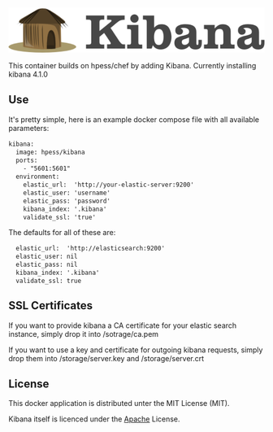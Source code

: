 ![Kibana](/kibana.png?raw=true "Kibana")

This container builds on hpess/chef by adding Kibana. Currently installing kibana 4.1.0

## Use
It's pretty simple, here is an example docker compose file with all available parameters:
```
kibana:
  image: hpess/kibana
  ports:
    - "5601:5601"
  environment:
    elastic_url:  'http://your-elastic-server:9200'
    elastic_user: 'username'
    elastic_pass: 'password'
    kibana_index: '.kibana'
    validate_ssl: 'true'
```
The defaults for all of these are:
```
  elastic_url:  'http://elasticsearch:9200'
  elastic_user: nil
  elastic_pass: nil
  kibana_index: '.kibana'
  validate_ssl: true
```

## SSL Certificates
If you want to provide kibana a CA certificate for your elastic search instance, simply drop it into /sotrage/ca.pem

If you want to use a key and certificate for outgoing kibana requests, simply drop them into /storage/server.key and /storage/server.crt

## License
This docker application is distributed unter the MIT License (MIT).

Kibana itself is licenced under the [Apache](https://github.com/elastic/kibana/blob/master/LICENSE.md) License.
